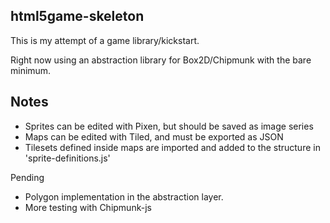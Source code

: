 html5game-skeleton
------------------

This is my attempt of a game library/kickstart.

Right now using an abstraction library for Box2D/Chipmunk with the bare minimum.

Notes
-----

- Sprites can be edited with Pixen, but should be saved as image series
- Maps can be edited with Tiled, and must be exported as JSON
- Tilesets defined inside maps are imported and added to the structure in 'sprite-definitions.js'

Pending
- Polygon implementation in the abstraction layer.
- More testing with Chipmunk-js
 
